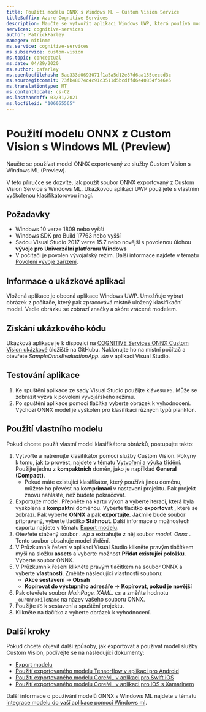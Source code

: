 ```yaml
---
title: Použití modelu ONNX s Windows ML – Custom Vision Service
titleSuffix: Azure Cognitive Services
description: Naučte se vytvořit aplikaci Windows UWP, která používá model ONNX exportovaný ze služby Azure Cognitive Services.
services: cognitive-services
author: PatrickFarley
manager: nitinme
ms.service: cognitive-services
ms.subservice: custom-vision
ms.topic: conceptual
ms.date: 04/29/2020
ms.author: pafarley
ms.openlocfilehash: 5ae333d0693071f1a5a5d12e87d6aa155ceccd3c
ms.sourcegitcommit: 73fb48074c4c91c3511d5bcdffd6e40854fb46e5
ms.translationtype: MT
ms.contentlocale: cs-CZ
ms.lasthandoff: 03/31/2021
ms.locfileid: "106055565"
---
```

# <a name="use-an-onnx-model-from-custom-vision-with-windows-ml-preview"></a>Použití modelu ONNX z Custom Vision s Windows ML (Preview)

Naučte se používat model ONNX exportovaný ze služby Custom Vision s Windows ML (Preview).

V této příručce se dozvíte, jak použít soubor ONNX exportovaný z Custom Vision Service s Windows ML. Ukázkovou aplikaci UWP použijete s vlastním vyškolenou klasifikátorovou imagí.

## <a name="prerequisites"></a>Požadavky

* Windows 10 verze 1809 nebo vyšší
* Windows SDK pro Build 17763 nebo vyšší
* Sadou Visual Studio 2017 verze 15.7 nebo novější s povolenou úlohou __vývoje pro Univerzální platformu Windows__
* V počítači je povolen vývojářský režim. Další informace najdete v tématu [Povolení vývoje zařízení](/windows/uwp/get-started/enable-your-device-for-development).

## <a name="about-the-example-app"></a>Informace o ukázkové aplikaci

Vložená aplikace je obecná aplikace Windows UWP. Umožňuje vybrat obrázek z počítače, který pak zpracovává místně uložený klasifikační model. Vedle obrázku se zobrazí značky a skóre vrácené modelem.

## <a name="get-the-example-code"></a>Získání ukázkového kódu

Ukázková aplikace je k dispozici na [COGNITIVE Services ONNX Custom Vision ukázkové](https://github.com/Azure-Samples/cognitive-services-onnx-customvision-sample) úložiště na GitHubu. Naklonujte ho na místní počítač a otevřete *SampleOnnxEvaluationApp. sln* v aplikaci Visual Studio.

## <a name="test-the-application"></a>Testování aplikace

1. Ke spuštění aplikace ze sady Visual Studio použijte klávesu `F5`. Může se zobrazit výzva k povolení vývojářského režimu.
1. Po spuštění aplikace pomocí tlačítka vyberte obrázek k vyhodnocení. Výchozí ONNX model je vyškolen pro klasifikaci různých typů plankton.

## <a name="use-your-own-model"></a>Použití vlastního modelu

Pokud chcete použít vlastní model klasifikátoru obrázků, postupujte takto:

1. Vytvořte a natrénujte klasifikátor pomocí služby Custom Vision. Pokyny k tomu, jak to provést, najdete v tématu [Vytvoření a výuka třídění](./getting-started-build-a-classifier.md). Použijte jednu z **kompaktních** domén, jako je například **General (Compact)**. 
   * Pokud máte existující klasifikátor, který používá jinou doménu, můžete ho převést na **komprimaci** v nastavení projektu. Pak projekt znovu nahlaste, než budete pokračovat.
1. Exportujte model. Přepněte na kartu výkon a vyberte iteraci, která byla vyškolena s **kompaktní** doménou. Vyberte tlačítko **exportovat** , které se zobrazí. Pak vyberte **ONNX** a pak **exportujte**. Jakmile bude soubor připravený, vyberte tlačítko **Stáhnout**. Další informace o možnostech exportu najdete v tématu [Export modelu](./export-your-model.md).
1. Otevřete stažený soubor *. zip* a extrahujte z něj soubor *model. Onnx* . Tento soubor obsahuje model třídění.
1. V Průzkumník řešení v aplikaci Visual Studio klikněte pravým tlačítkem myši na složku **assets** a vyberte možnost __Přidat existující položku__. Vyberte soubor ONNX.
1. V Průzkumník řešení klikněte pravým tlačítkem na soubor ONNX a vyberte **vlastnosti**. Změňte následující vlastnosti souboru:
   * __Akce sestavení__  ->  __Obsah__
   * __Kopírovat do výstupního adresáře__  ->  __Kopírovat, pokud je novější__
1. Pak otevřete soubor _MainPage. XAML. cs_ a změňte hodnotu `_ourOnnxFileName` na název vašeho souboru ONNX.
1. Použijte `F5` k sestavení a spuštění projektu.
1. Klikněte na tlačítko a vyberte obrázek k vyhodnocení.

## <a name="next-steps"></a>Další kroky

Pokud chcete objevit další způsoby, jak exportovat a používat model služby Custom Vision, podívejte se na následující dokumenty:

* [Export modelu](./export-your-model.md)
* [Použití exportovaného modelu Tensorflow v aplikaci pro Android](https://github.com/Azure-Samples/cognitive-services-android-customvision-sample)
* [Použití exportovaného modelu CoreML v aplikaci pro Swift iOS](https://go.microsoft.com/fwlink/?linkid=857726)
* [Použití exportovaného modelu CoreML v aplikaci pro iOS s Xamarinem](https://github.com/xamarin/ios-samples/tree/master/ios11/CoreMLAzureModel)

Další informace o používání modelů ONNX s Windows ML najdete v tématu [integrace modelu do vaší aplikace pomocí Windows ml](/windows/ai/windows-ml/integrate-model).